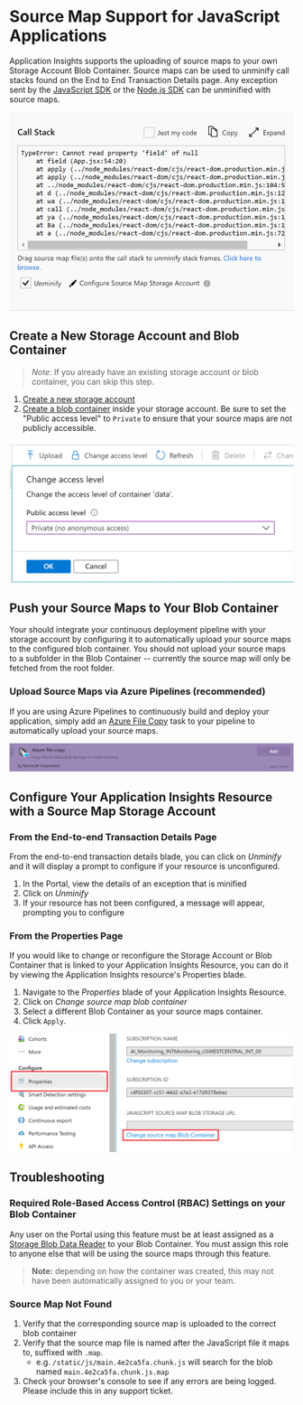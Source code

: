 <!-- Remote URLs -->
[create storage account]: https://docs.microsoft.com/en-us/azure/storage/common/storage-account-create?toc=%2Fazure%2Fstorage%2Fblobs%2Ftoc.json&tabs=azure-portal
[create blob container]: https://docs.microsoft.com/en-us/azure/storage/blobs/storage-quickstart-blobs-portal
[storage blob data reader]: https://docs.microsoft.com/en-us/azure/role-based-access-control/built-in-roles#storage-blob-data-reader
[ApplicationInsights-JS]: "https://github.com/microsoft/applicationinsights-js"
[ApplicationInsights-Node.js]: "https://github.com/microsoft/applicationinsights-node.js"
[azure file copy]: "https://aka.ms/azurefilecopyreadme"


<!-- Local Images -->
[unminify gif]: ./media/javascript/details_unminify.gif "Unminify a Call Stack by linking with a Storage Account"
[container private]: ./media/javascript/container_access_level.png "Your container access level must be set to Private"
[azure file copy image]: ./media/javascript/azure_file_copy.png "Add an Azure File Copy task to your Pipeline to upload your source maps to Azure Blob Storage"
[reconfigure]: ./media/javascript/reconfigure.png "Reconfigure your selected Azure Blob Container by navigating to the Properties Blade"

# Source Map Support for JavaScript Applications

Application Insights supports the uploading of source maps to your own Storage Account Blob Container.
Source maps can be used to unminify call stacks found on the End to End Transaction Details page. Any exception sent by the [JavaScript SDK][ApplicationInsights-JS] or the [Node.js SDK][ApplicationInsights-Node.js] can be unminified with source maps.

![unminify gif]

## Create a New Storage Account and Blob Container

> *Note:* If you already have an existing storage account or blob container, you can skip this step.

1. [Create a new storage account][create storage account]
2. [Create a blob container][create blob container] inside your storage account. Be sure to set the "Public access level" to `Private` to ensure that your source maps are not publicly accessible.

![container private]

## Push your Source Maps to Your Blob Container

Your should integrate your continuous deployment pipeline with your storage account by configuring it to automatically upload your source maps to the configured blob container. You should not upload your source maps to a subfolder in the Blob Container -- currently the source map will only be fetched from the root folder.

### Upload Source Maps via Azure Pipelines (recommended)

If you are using Azure Pipelines to continuously build and deploy your application, simply add an [Azure File Copy][azure file copy] task to your pipeline to automatically upload your source maps.

![azure file copy image]

## Configure Your Application Insights Resource with a Source Map Storage Account

### From the End-to-end Transaction Details Page

From the end-to-end transaction details blade, you can click on *Unminify* and it will display a prompt to configure if your resource is unconfigured.
1. In the Portal, view the details of an exception that is minified
2. Click on *Unminify*
3. If your resource has not been configured, a message will appear, prompting you to configure

### From the Properties Page

If you would like to change or reconfigure the Storage Account or Blob Container that is linked to your Application Insights Resource, you can do it by viewing the Application Insights resource's Properties blade.

1. Navigate to the *Properties* blade of your Application Insights Resource.
2. Click on *Change source map blob container*
3. Select a different Blob Container as your source maps container.
4. Click `Apply`.

![reconfigure]

## Troubleshooting

### Required Role-Based Access Control (RBAC) Settings on your Blob Container

Any user on the Portal using this feature must be at least assigned as a [Storage Blob Data Reader][storage blob data reader] to your Blob Container. You must assign this role to anyone else that will be using the source maps through this feature.

> **Note:** depending on how the container was created, this may not have been automatically assigned to you or your team.

### Source Map Not Found

1. Verify that the corresponding source map is uploaded to the correct blob container
2. Verify that the source map file is named after the JavaScript file it maps to, suffixed with `.map`.
    - e.g. `/static/js/main.4e2ca5fa.chunk.js` will search for the blob named `main.4e2ca5fa.chunk.js.map`
3. Check your browser's console to see if any errors are being logged. Please include this in any support ticket.
